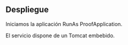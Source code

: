 ## Despliegue 

Iniciamos la aplicación RunAs ProofApplication.

El servicio dispone de un Tomcat embebido.
